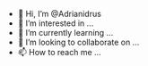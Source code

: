 - 👋 Hi, I’m @Adrianidrus
- 👀 I’m interested in ...
- 🌱 I’m currently learning ...
- 💞️ I’m looking to collaborate on ...
- 📫 How to reach me ...

<!---
Adrianidrus/Adrianidrus is a ✨ special ✨ repository because its `README.md` (this file) appears on your GitHub profile.
You can click the Preview link to take a look at your changes.
--->
